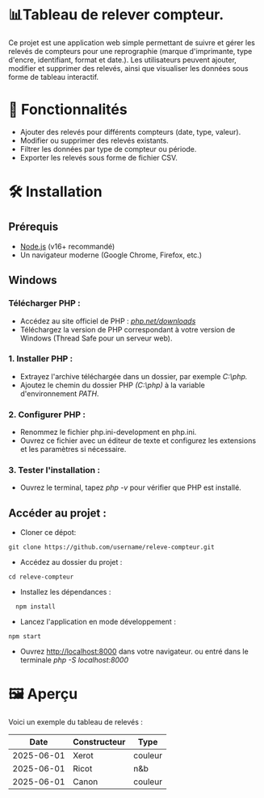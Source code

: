 # 📊Tableau de relever compteur.

Ce projet est une application web simple permettant de suivre et gérer les relevés de compteurs pour une reprographie (marque d'imprimante, type d'encre, identifiant, format et date.). Les utilisateurs peuvent ajouter, modifier et supprimer des relevés, ainsi que visualiser les données sous forme de tableau interactif.

# 🚀 Fonctionnalités

- Ajouter des relevés pour différents compteurs (date, type, valeur).
- Modifier ou supprimer des relevés existants.
- Filtrer les données par type de compteur ou période.
- Exporter les relevés sous forme de fichier CSV.

# 🛠️ Installation

## Prérequis
- [Node.js](https://nodejs.org/fr) (v16+ recommandé)
- Un navigateur moderne (Google Chrome, Firefox, etc.)

## Windows

### Télécharger PHP :
- Accédez au site officiel de PHP : *[php.net/downloads](https://www.php.net/downloads)*
- Téléchargez la version de PHP correspondant à votre version de Windows (Thread Safe pour un serveur web).

### 1. Installer PHP :

- Extrayez l'archive téléchargée dans un dossier, par exemple *C:\php.*
- Ajoutez le chemin du dossier PHP *(C:\php)* à la variable d'environnement *PATH*.

### 2. Configurer PHP :

- Renommez le fichier php.ini-development en php.ini.
- Ouvrez ce fichier avec un éditeur de texte et configurez les extensions et les paramètres si nécessaire.

### 3. Tester l'installation :

- Ouvrez le terminal, tapez *php -v* pour vérifier que PHP est installé.

## Accéder au projet :  

- Cloner ce dépot:
```
git clone https://github.com/username/releve-compteur.git
```

- Accédez au dossier du projet :
```
cd releve-compteur
```

- Installez les dépendances :
```
  npm install
```

- Lancez l'application en mode développement :
```
npm start
```
- Ouvrez [http://localhost:8000](http://localhost:8000) dans votre navigateur.
ou entré dans le terminale *php -S localhost:8000*

# 🖼️ Aperçu

Voici un exemple du tableau de relevés :

| Date       | Constructeur| Type    |
| ---------- | ----------- | ------- |
| 2025-06-01 | Xerot       | couleur |
| 2025-06-01 | Ricot       | n&b     |
| 2025-06-01 | Canon       | couleur |













